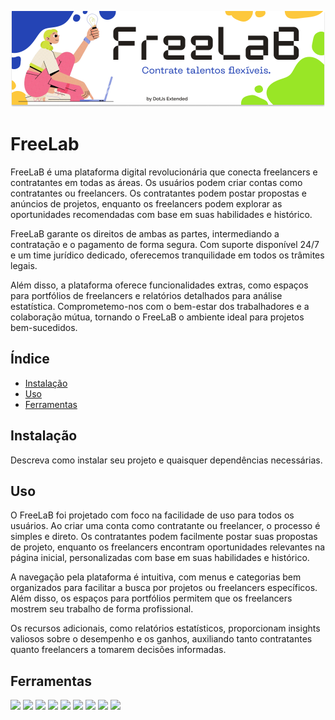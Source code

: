 ![Banner do Projeto](./public/banner.png)

# FreeLab

FreeLaB é uma plataforma digital revolucionária que conecta freelancers e contratantes em todas as áreas. Os usuários podem criar contas como contratantes ou freelancers. Os contratantes podem postar propostas e anúncios de projetos, enquanto os freelancers podem explorar as oportunidades recomendadas com base em suas habilidades e histórico.

FreeLaB garante os direitos de ambas as partes, intermediando a contratação e o pagamento de forma segura. Com suporte disponível 24/7 e um time jurídico dedicado, oferecemos tranquilidade em todos os trâmites legais.

Além disso, a plataforma oferece funcionalidades extras, como espaços para portfólios de freelancers e relatórios detalhados para análise estatística. Comprometemo-nos com o bem-estar dos trabalhadores e a colaboração mútua, tornando o FreeLaB o ambiente ideal para projetos bem-sucedidos.

## Índice

- [Instalação](#instalação)
- [Uso](#uso)
- [Ferramentas](#ferramentas)

## Instalação

Descreva como instalar seu projeto e quaisquer dependências necessárias.

## Uso

O FreeLaB foi projetado com foco na facilidade de uso para todos os usuários. Ao criar uma conta como contratante ou freelancer, o processo é simples e direto. Os contratantes podem facilmente postar suas propostas de projeto, enquanto os freelancers encontram oportunidades relevantes na página inicial, personalizadas com base em suas habilidades e histórico.

A navegação pela plataforma é intuitiva, com menus e categorias bem organizados para facilitar a busca por projetos ou freelancers específicos. Além disso, os espaços para portfólios permitem que os freelancers mostrem seu trabalho de forma profissional.

Os recursos adicionais, como relatórios estatísticos, proporcionam insights valiosos sobre o desempenho e os ganhos, auxiliando tanto contratantes quanto freelancers a tomarem decisões informadas.


## Ferramentas
 <div style="display: inline_block">
  <img src= "https://img.shields.io/badge/Figma-4153a3?style=for-the-badge&logo=figma&logoColor=white">
    <img src="https://img.shields.io/badge/GitHub-181717.svg?style=for-the-badge&logo=GitHub&logoColor=white">
  <img src="https://img.shields.io/badge/Trello-0052CC.svg?style=for-the-badge&logo=Trello&logoColor=white">
  <img src= "https://img.shields.io/badge/Visual%20Studio%20Code-007ACC.svg?style=for-the-badge&logo=Visual-Studio-Code&logoColor=white">
  <img src= "https://img.shields.io/badge/JavaScript-F7DF1E.svg?style=for-the-badge&logo=JavaScript&logoColor=black">
  <img src="https://img.shields.io/badge/HTML5-E34F26.svg?style=for-the-badge&logo=HTML5&logoColor=white">
  <img src="https://img.shields.io/badge/CSS3-1572B6.svg?style=for-the-badge&logo=CSS3&logoColor=white">
    <img src="https://img.shields.io/badge/React-61DAFB.svg?style=for-the-badge&logo=React&logoColor=black">
  <img src="https://img.shields.io/badge/Vite-646CFF.svg?style=for-the-badge&logo=Vite&logoColor=white">
  </div>
